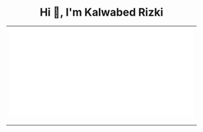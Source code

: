 <h1 align="center">Hi 👋, I'm Kalwabed Rizki</h1>

<table>
  <tr>
    <td colspan="2" align="center">
      <img src="https://github.com/kalwabed/kalwabed/blob/main/metrics.plugin.wakatime.svg" alt="Kalwabed Wakatime activities"></img>
      <img width="900" height="1" alt="">
    </td>
  </tr>
</table>
